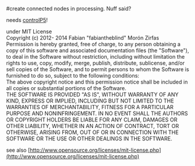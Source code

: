 #create connected nodes in processing. Nuff said?

needs [controlP5](http://www.sojamo.de/libraries/controlP5/)!  

under MIT License  
Copyright (c)  2012- 2014 Fabian "fabiantheblind" Morón Zirfas  
Permission is hereby granted, free of charge, to any person obtaining a copy of this
software and associated documentation files (the "Software"), to deal in the Software
without restriction, including without limitation the rights to use, copy, modify,
merge, publish, distribute, sublicense, and/or sell copies of the Software, and to
permit persons to whom the Software is furnished to do so, subject to the following
conditions:  
The above copyright notice and this permission notice shall be included in all copies
or substantial portions of the Software.  
THE SOFTWARE IS PROVIDED "AS IS", WITHOUT WARRANTY OF ANY KIND, EXPRESS OR IMPLIED,
INCLUDING BUT NOT LIMITED TO THE WARRANTIES OF MERCHANTABILITY, FITNESS FOR A
PARTICULAR PURPOSE AND NONINFRINGEMENT. IN NO EVENT SHALL THE AUTHORS OR COPYRIGHT
HOLDERS BE LIABLE FOR ANY CLAIM, DAMAGES OR OTHER LIABILITY, WHETHER IN AN ACTION OF
CONTRACT, TORT OR OTHERWISE, ARISING FROM, OUT OF OR IN CONNECTION WITH THE SOFTWARE
OR THE USE OR OTHER DEALINGS IN THE SOFTWARE.  

see also [http://www.opensource.org/licenses/mit-license.php](http://www.opensource.org/licenses/mit-license.php)  
